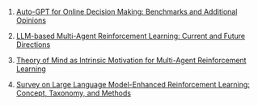 
1. [Auto-GPT for Online Decision Making: Benchmarks and Additional Opinions](https://arxiv.org/abs/2306.02224)

2. [LLM-based Multi-Agent Reinforcement Learning: Current and Future Directions](https://arxiv.org/abs/2405.11106)
3. [Theory of Mind as Intrinsic Motivation for Multi-Agent Reinforcement Learning](https://arxiv.org/abs/2307.01158)
4. [Survey on Large Language Model-Enhanced Reinforcement Learning: Concept, Taxonomy, and Methods](https://arxiv.org/abs/2404.00282)
